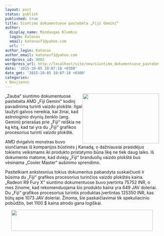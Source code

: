 ```yaml
---
layout: post
status: publish
published: true
title: Siuntimo dokumentuose pastebėta „Fiji Gemini“
author:
  display_name: Mindaugas Klumbis
  login: Katonas
  email: katonasf1@yahoo.com
  url: ''
author_login: Katonas
author_email: katonasf1@yahoo.com
wordpress_id: 9002
wordpress_url: http://localhost/site/new/siuntimo_dokumentuose_pastebeta_fiji_gemini/
date: '2015-10-05 10:07:18 +0300'
date_gmt: '2015-10-05 10:07:18 +0300'
categories:
- Naujienos
---
```

<p>
	<a href="http://technews.lt/userfiles/AMD-Radeon-R9-Fury-X2-Dual-Fiji-GPU-Graphics-Card-635x416.jpg"><img alt="" src="http://technews.lt/userfiles/AMD-Radeon-R9-Fury-X2-Dual-Fiji-GPU-Graphics-Card-635x416.jpg" style="width: 250px; height: 164px; float: right;" /></a>&bdquo;Zauba&ldquo; siuntimo dokumentuose pastebėta AMD &bdquo;Fiji Gemini&ldquo; kodinį pavadinimą turinti vaizdo plok&scaron;tė. Ilgai laužyti galvos nereikia, kai žinai, kad astrologinio dvynių ženklo (ang. Gemini) priera&scaron;as prie &bdquo;Fiji&ldquo; rei&scaron;kia ne ką kitą, kad tai yra du &bdquo;Fiji&ldquo; grafikos procesorius turinti vaizdo plok&scaron;tė.</p>
<p>
	AMD dvigalvis monstras buvo siunčiamas i&scaron; kompanijos būstinės į Kanadą, o dažniausiai prasidėjus tokiems veiksmams iki produkto pristatymo būna likę ne tiek daug laiko. I&scaron; dokumento matome, kad dviejų &bdquo;Fiji&ldquo; branduolių vaizdo plok&scaron;tė bus vėsinama &bdquo;Cooler Master&ldquo; au&scaron;inimo sprendimo.</p>
<p>
	Pasitelkiant ankstesnius tokius dokumentus pabandyta suskaičiuoti ir būsima du &bdquo;Fiji&ldquo; grafikos procesorius turinčios vaizdo plok&scaron;tės kaina. &bdquo;Radeon R9 Fury X&ldquo; siuntimo dokumentuose buvo įvertinta 75752 INR, o mes žinome, kad rekomenduojama &scaron;io produkto kaina yra 649 JAV doleriai. Du &bdquo;Fiji&ldquo; grafikos procesorius turintis produktas įvertintas 125350 INR, kas būtų apie 1073 JAV doleriai. Žinoma, &scaron;ie paskaičiavimai tik spekuliacinio pobūdžio, bet 1100 $ kaina atrodo gana logi&scaron;kai.&nbsp;</p>
<p style="text-align: center;">
	<a href="http://technews.lt/userfiles/AMD-Radeon-Fiji-Gemini-Tobermory-635x95.png"><img alt="" src="http://technews.lt/userfiles/AMD-Radeon-Fiji-Gemini-Tobermory-635x95.png" style="width: 464px; height: 69px;" /></a></p>
